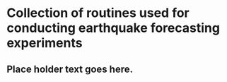 # Collection of routines used for conducting earthquake forecasting experiments


## Place holder text goes here.

